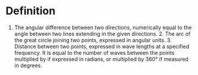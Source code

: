 # Definition

1.  The angular difference between two directions, numerically equal to
    the angle between two lines extending in the given directions. 2.
    The arc of the great circle joining two points, expressed in angular
    units. 3. Distance between two points, expressed in wave lengths at
    a specified frequency. It is equal to the number of waves between
    the points multiplied by if expressed in radians, or multiplied by
    360° if measured in degrees.
